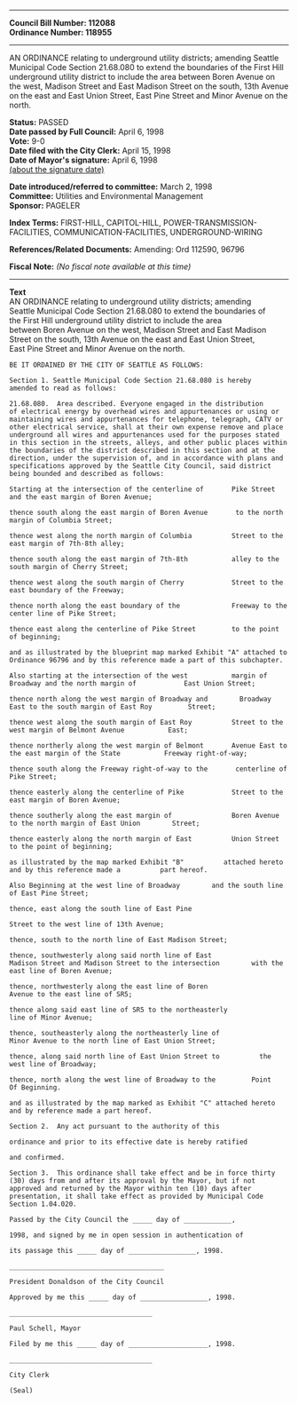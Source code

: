 * * * * *  
  
**Council Bill Number: [](#h0)[](#h2)112088**   
**Ordinance Number: 118955**  
  
* * * * *  
  
AN ORDINANCE relating to underground utility districts; amending Seattle Municipal Code Section 21.68.080 to extend the boundaries of the First Hill underground utility district to include the area between Boren Avenue on the west, Madison Street and East Madison Street on the south, 13th Avenue on the east and East Union Street, East Pine Street and Minor Avenue on the north.  
  
**Status:** PASSED   
**Date passed by Full Council:** April 6, 1998   
**Vote:** 9-0   
**Date filed with the City Clerk:** April 15, 1998   
**Date of Mayor's signature:** April 6, 1998   
[(about the signature date)](/~public/approvaldate.htm)   
  
  
**Date introduced/referred to committee:** March 2, 1998   
**Committee:** Utilities and Environmental Management   
**Sponsor:** PAGELER   
  
**Index Terms:** FIRST-HILL, CAPITOL-HILL, POWER-TRANSMISSION-FACILITIES, COMMUNICATION-FACILITIES, UNDERGROUND-WIRING  
  
**References/Related Documents:** Amending: Ord 112590, 96796  
  
**Fiscal Note:** *(No fiscal note available at this time)*  
  
* * * * *  
  
**Text**  
    AN ORDINANCE relating to underground utility districts; amending  
    Seattle Municipal Code Section 21.68.080 to extend the boundaries of  
    the First Hill underground utility district to include the area  
    between Boren Avenue on the west, Madison Street and East Madison  
    Street on the south, 13th Avenue on the east and East Union Street,  
    East Pine Street and Minor Avenue on the north.  
  
    BE IT ORDAINED BY THE CITY OF SEATTLE AS FOLLOWS:  
  
    Section 1. Seattle Municipal Code Section 21.68.080 is hereby  
    amended to read as follows:  
  
    21.68.080.  Area described. Everyone engaged in the distribution  
    of electrical energy by overhead wires and appurtenances or using or  
    maintaining wires and appurtenances for telephone, telegraph, CATV or  
    other electrical service, shall at their own expense remove and place  
    underground all wires and appurtenances used for the purposes stated  
    in this section in the streets, alleys, and other public places within  
    the boundaries of the district described in this section and at the  
    direction, under the supervision of, and in accordance with plans and  
    specifications approved by the Seattle City Council, said district  
    being bounded and described as follows:  
  
    Starting at the intersection of the centerline of       Pike Street  
    and the east margin of Boren Avenue;  
  
    thence south along the east margin of Boren Avenue       to the north  
    margin of Columbia Street;  
  
    thence west along the north margin of Columbia          Street to the  
    east margin of 7th-8th alley;  
  
    thence south along the east margin of 7th-8th           alley to the  
    south margin of Cherry Street;  
  
    thence west along the south margin of Cherry            Street to the  
    east boundary of the Freeway;  
  
    thence north along the east boundary of the             Freeway to the  
    center line of Pike Street;  
  
    thence east along the centerline of Pike Street         to the point  
    of beginning;  
  
    and as illustrated by the blueprint map marked Exhibit "A" attached to  
    Ordinance 96796 and by this reference made a part of this subchapter.  
  
    Also starting at the intersection of the west           margin of  
    Broadway and the north margin of            East Union Street;  
  
    thence north along the west margin of Broadway and        Broadway  
    East to the south margin of East Roy         Street;  
  
    thence west along the south margin of East Roy          Street to the  
    west margin of Belmont Avenue           East;  
  
    thence northerly along the west margin of Belmont       Avenue East to  
    the east margin of the State           Freeway right-of-way;  
  
    thence south along the Freeway right-of-way to the       centerline of  
    Pike Street;  
  
    thence easterly along the centerline of Pike            Street to the  
    east margin of Boren Avenue;  
  
    thence southerly along the east margin of               Boren Avenue  
    to the north margin of East Union        Street;  
  
    thence easterly along the north margin of East          Union Street  
    to the point of beginning;  
  
    as illustrated by the map marked Exhibit "B"          attached hereto  
    and by this reference made a          part hereof.  
  
    Also Beginning at the west line of Broadway        and the south line  
    of East Pine Street;  
  
    thence, east along the south line of East Pine  
  
    Street to the west line of 13th Avenue;  
  
    thence, south to the north line of East Madison Street;  
  
    thence, southwesterly along said north line of East  
    Madison Street and Madison Street to the intersection        with the  
    east line of Boren Avenue;  
  
    thence, northwesterly along the east line of Boren  
    Avenue to the east line of SR5;  
  
    thence along said east line of SR5 to the northeasterly  
    line of Minor Avenue;  
  
    thence, southeasterly along the northeasterly line of  
    Minor Avenue to the north line of East Union Street;  
  
    thence, along said north line of East Union Street to          the  
    west line of Broadway;  
  
    thence, north along the west line of Broadway to the         Point  
    Of Beginning.  
  
    and as illustrated by the map marked as Exhibit "C" attached hereto  
    and by reference made a part hereof.  
  
    Section 2.  Any act pursuant to the authority of this  
  
    ordinance and prior to its effective date is hereby ratified  
  
    and confirmed.  
  
    Section 3.  This ordinance shall take effect and be in force thirty  
    (30) days from and after its approval by the Mayor, but if not  
    approved and returned by the Mayor within ten (10) days after  
    presentation, it shall take effect as provided by Municipal Code  
    Section 1.04.020.  
  
    Passed by the City Council the _____ day of ____________,  
  
    1998, and signed by me in open session in authentication of  
  
    its passage this _____ day of _________________, 1998.  
  
    _______________________________________  
  
    President Donaldson of the City Council  
  
    Approved by me this _____ day of _________________, 1998.  
  
    ____________________________________  
  
    Paul Schell, Mayor  
  
    Filed by me this _____ day of ____________________, 1998.  
  
    ____________________________________  
  
    City Clerk  
  
    (Seal)  
